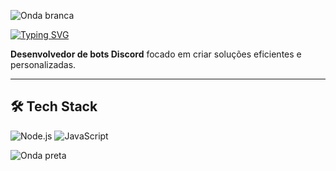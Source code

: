 <!-- Onda branca topo -->
![Onda branca](https://capsule-render.vercel.app/api?type=waving&height=129&color=ffffff)

[![Typing SVG](https://readme-typing-svg.demolab.com?font=Kavoon&weight=700&pause=1000&color=F7F7F7&background=FFFFFF00&width=435&lines=Ol%C3%A1%2C+eu+sou+Moservx)](https://git.io/typing-svg)

**Desenvolvedor de bots Discord** focado em criar soluções eficientes e personalizadas.

---

## 🛠️ Tech Stack

![Node.js](https://img.shields.io/badge/Node.js-000000?style=for-the-badge&logo=node.js&logoColor=white)
![JavaScript](https://img.shields.io/badge/JavaScript-000000?style=for-the-badge&logo=javascript&logoColor=white)

<!-- Onda preta base -->
![Onda preta](https://capsule-render.vercel.app/api?type=waving&height=120&color=black&section=footer)
